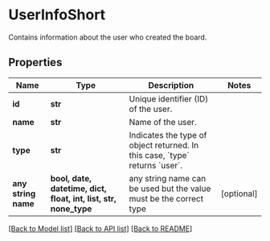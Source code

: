 # UserInfoShort

Contains information about the user who created the board.

## Properties
Name | Type | Description | Notes
------------ | ------------- | ------------- | -------------
**id** | **str** | Unique identifier (ID) of the user. | 
**name** | **str** | Name of the user. | 
**type** | **str** | Indicates the type of object returned. In this case, &#x60;type&#x60; returns &#x60;user&#x60;. | 
**any string name** | **bool, date, datetime, dict, float, int, list, str, none_type** | any string name can be used but the value must be the correct type | [optional]

[[Back to Model list]](../README.md#documentation-for-models) [[Back to API list]](../README.md#documentation-for-api-endpoints) [[Back to README]](../README.md)


